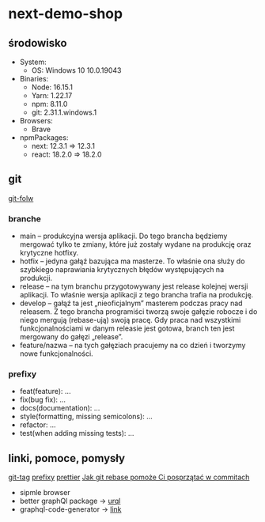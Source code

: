 # next-demo-shop

## środowisko

- System:
  - OS: Windows 10 10.0.19043
- Binaries:
  - Node: 16.15.1
  - Yarn: 1.22.17
  - npm: 8.11.0
  - git: 2.31.1.windows.1
- Browsers:
  - Brave
- npmPackages:
  - next: 12.3.1 => 12.3.1
  - react: 18.2.0 => 18.2.0

## git

[git-folw](https://frontstack.pl/praca-z-git-git-flow/)

### branche

- main – produkcyjna wersja aplikacji. Do tego brancha będziemy mergować tylko te zmiany, które już zostały wydane na produkcję oraz krytyczne hotfixy.
- hotfix – jedyna gałąź bazująca ma masterze. To właśnie ona służy do szybkiego naprawiania krytycznych błędów występujących na produkcji.
- release – na tym branchu przygotowywany jest release kolejnej wersji aplikacji. To właśnie wersja aplikacji z tego brancha trafia na produkcję.
- develop – gałąź ta jest „nieoficjalnym” masterem podczas pracy nad releasem. Z tego brancha programiści tworzą swoje gałęzie robocze i do niego mergują (rebase-ują) swoją pracę. Gdy praca nad wszystkimi funkcjonalnościami w danym releasie jest gotowa, branch ten jest mergowany do gałęzi „release”.
- feature/nazwa – na tych gałęziach pracujemy na co dzień i tworzymy nowe funkcjonalności.

### prefixy

- feat(feature): ...
- fix(bug fix): ...
- docs(documentation): ...
- style(formatting, missing semicolons): ...
- refactor: ...
- test(when adding missing tests): ...

## linki, pomoce, pomysły

[git-tag](https://stormit.pl/git-tag/#git-tag-tagowanie-w-git-add-push-checkout-wprowadzenie)
[prefixy](https://piecioshka.pl/blog/2019/03/23/husky-commitlint-git-changelog.html)
[prettier](https://prettier.io/docs/en/options.html)
[Jak git rebase pomoże Ci posprzątać w commitach](https://bulldogjob.pl/readme/jak-git-rebase-pomoze-ci-posprzatac-w-commitachv)

- sipmle browser
- better graphQl package -> [urql](https://formidable.com/open-source/urql/)
- graphql-code-generator -> [link](https://www.the-guild.dev/graphql/codegen)
